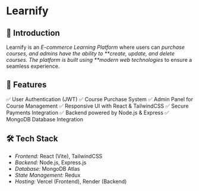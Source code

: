 # Learnify

## 🚀 Introduction

Learnify is an _E-commerce Learning Platform_ where users can _purchase courses, and admins have the ability to **create, update, and delete courses. The platform is built using **modern web technologies_ to ensure a seamless experience.

## 📌 Features

✅ User Authentication (JWT)
✅ Course Purchase System
✅ Admin Panel for Course Management
✅ Responsive UI with React & TailwindCSS
✅ Secure Payments Integration
✅ Backend powered by Node.js & Express
✅ MongoDB Database Integration

## 🛠 Tech Stack

- _Frontend:_ React (Vite), TailwindCSS
- _Backend:_ Node.js, Express.js
- _Database:_ MongoDB Atlas
- _State Management:_ Redux
- _Hosting:_ Vercel (Frontend), Render (Backend)
